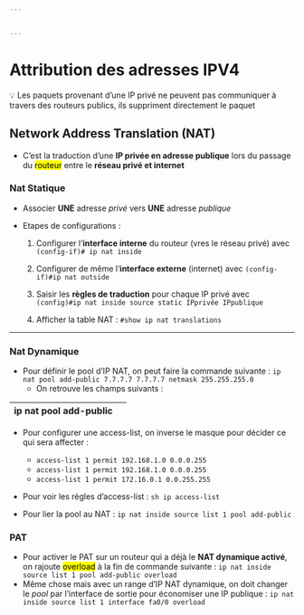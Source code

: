 ```yaml
---


---
```


<h1 id="attribution-des-adresses-ipv4">Attribution des adresses IPV4</h1>
<p>💡 Les paquets provenant d’une IP privé ne peuvent pas communiquer à travers des routeurs publics, ils suppriment directement le paquet</p>
<h2 id="network-address-translation-nat">Network Address Translation (NAT)</h2>
<ul>
<li>C’est la traduction d’une <strong>IP privée en adresse publique</strong> lors du passage du <mark>routeur</mark> entre le <strong>réseau privé et internet</strong></li>
</ul>
<h3 id="nat-statique">Nat Statique</h3>
<ul>
<li>
<p>Associer <strong>UNE</strong> adresse <em>privé</em> vers <strong>UNE</strong> adresse <em>publique</em></p>
</li>
<li>
<p>Etapes de configurations :</p>
<ol>
<li>
<p>Configurer l’<strong>interface interne</strong> du routeur (vres le réseau privé)  avec <code>(config-if)# ip nat inside</code></p>
</li>
<li>
<p>Configurer de même l’<strong>interface externe</strong> (internet) avec <code>(config-if)#ip nat outside</code></p>
</li>
<li>
<p>Saisir les <strong>règles de traduction</strong> pour chaque IP privé avec <code>(config)#ip nat inside source static IPprivée IPpublique</code></p>
</li>
<li>
<p>Afficher la table NAT : <code>#show ip nat translations</code></p>
</li>
</ol>
</li>
</ul>
<hr>
<h3 id="nat-dynamique">Nat Dynamique</h3>
<ul>
<li>Pour définir le pool d’IP NAT, on peut faire la commande suivante : <code>ip nat pool add-public 7.7.7.7 7.7.7.7 netmask 255.255.255.0</code>
<ul>
<li>On retrouve les champs suivants :</li>
</ul>
</li>
</ul>

<table>
<thead>
<tr>
<th>ip nat pool add-public</th>
<th></th>
</tr>
</thead>
<tbody></tbody>
</table><ul>
<li>
<p>Pour configurer une access-list, on inverse le masque pour décider ce qui sera affecter :</p>
<ul>
<li><code>access-list 1 permit 192.168.1.0 0.0.0.255</code></li>
<li><code>access-list 1 permit 192.168.1.0 0.0.0.255</code></li>
<li><code>access-list 1 permit 172.16.0.1 0.0.255.255</code></li>
</ul>
</li>
<li>
<p>Pour voir les règles d’access-list : <code>sh ip access-list</code></p>
</li>
<li>
<p>Pour lier la pool au NAT : <code>ip nat inside source list 1 pool add-public</code></p>
</li>
</ul>
<h3 id="pat">PAT</h3>
<ul>
<li>Pour activer le PAT sur un routeur qui a déjà le <strong>NAT dynamique activé</strong>, on rajoute <mark>overload</mark> à la fin de commande suivante : <code>ip nat inside source list 1 pool add-public overload</code></li>
<li>Même chose mais avec un range d’IP NAT dynamique, on doit changer le <em>pool</em> par l’interface de sortie pour économiser une IP publique : <code>ip nat inside source list 1 interface fa0/0 overload</code></li>
</ul>

